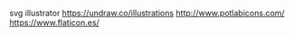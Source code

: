 svg illustrator
https://undraw.co/illustrations
http://www.potlabicons.com/
https://www.flaticon.es/

